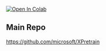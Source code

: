 [![Open In Colab](https://colab.research.google.com/assets/colab-badge.svg)](https://colab.research.google.com/github/camenduru/XPretrain-colab/blob/main/test.ipynb)

## Main Repo
https://github.com/microsoft/XPretrain